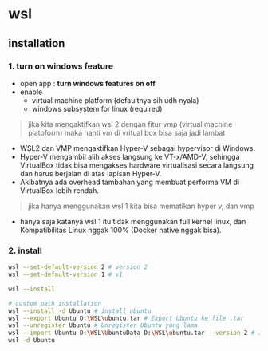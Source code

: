 # wsl
## installation
### 1. turn on windows feature
- open app : **turn windows features on off**
- enable
  - virtual machine platform (defaultnya sih udh nyala)
  - windows subsystem for linux (required)

> jika kita mengaktifkan wsl 2 dengan fitur vmp (virtual machine platoform) maka nanti vm di vritual box bisa saja jadi lambat 
- WSL2 dan VMP mengaktifkan Hyper-V sebagai hypervisor di Windows.
- Hyper-V mengambil alih akses langsung ke VT-x/AMD-V, sehingga VirtualBox tidak bisa mengakses hardware virtualisasi secara langsung dan harus berjalan di atas lapisan Hyper-V.
- Akibatnya ada overhead tambahan yang membuat performa VM di VirtualBox lebih rendah.

> jika hanya menggunakan wsl 1 kita bisa mematikan hyper v, dan vmp
- hanya saja katanya wsl 1 itu tidak menggunakan full kernel linux, dan Kompatibilitas Linux nggak 100% (Docker native nggak bisa).

### 2. install
```bash
wsl --set-default-version 2 # version 2
wsl --set-default-version 1 # v1

wsl --install

# custom path installation
wsl --install -d Ubuntu # install ubuntu
wsl --export Ubuntu D:\WSL\ubuntu.tar # Export Ubuntu ke file .tar
wsl --unregister Ubuntu # Unregister Ubuntu yang lama
wsl --import Ubuntu D:\WSL\UbuntuData D:\WSL\ubuntu.tar --version 2 # Import kembali Ubuntu ke lokasi baru
wsl -d Ubuntu
```